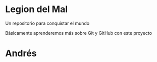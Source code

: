 # Legion del Mal
Un repositorio para conquistar el mundo

Básicamente aprenderemos más sobre Git y GitHub con este proyecto

# Andrés
